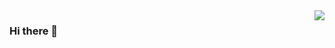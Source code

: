 <img align='right' src="https://github-readme-stats-git-masterrstaa-rickstaa.vercel.app/api?username=SamBillon&hide_border=true&show_icons=true&theme=dark">

### Hi there 👋

<!--
**SamBillon/SamBillon** is a ✨ _special_ ✨ repository because its `README.md` (this file) appears on your GitHub profile.

Here are some ideas to get you started:

- 🔭 I’m currently working on ...
- 🌱 I’m currently learning ...
- 👯 I’m looking to collaborate on ...
- 🤔 I’m looking for help with ...
- 💬 Ask me about ...
- 📫 How to reach me: ...
- 😄 Pronouns: ...
- ⚡ Fun fact: ...
-->
